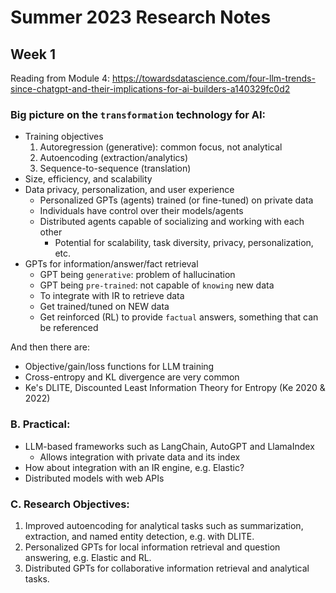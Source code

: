 
# Summer 2023 Research Notes

## Week 1

Reading from Module 4: 
https://towardsdatascience.com/four-llm-trends-since-chatgpt-and-their-implications-for-ai-builders-a140329fc0d2

### Big picture on the `transformation` technology for AI: 

* Training objectives
  1. Autoregression (generative): common focus, not analytical
  2. Autoencoding (extraction/analytics)
  3. Sequence-to-sequence (translation)
* Size, efficiency, and scalability
* Data privacy, personalization, and user experience
  * Personalized GPTs (agents) trained (or fine-tuned) on private data
  * Individuals have control over their models/agents
  * Distributed agents capable of socializing and working with each other
    * Potential for scalability, task diversity, privacy, personalization, etc.
* GPTs for information/answer/fact retrieval
  * GPT being `generative`: problem of hallucination
  * GPT being `pre-trained`: not capable of `knowing` new data
  * To integrate with IR to retrieve data
  * Get trained/tuned on NEW data
  * Get reinforced (RL) to provide `factual` answers, something that can be referenced

And then there are: 
* Objective/gain/loss functions for LLM training
* Cross-entropy and KL divergence are very common
* Ke's DLITE, Discounted Least Information Theory for Entropy (Ke 2020 & 2022)

### B. Practical: 
* LLM-based frameworks such as LangChain, AutoGPT and LlamaIndex
  * Allows integration with private data and its index
* How about integration with an IR engine, e.g. Elastic? 
* Distributed models with web APIs

### C. Research Objectives: 

1. Improved autoencoding for analytical tasks such as summarization, extraction, and named entity detection, e.g. with DLITE. 
1. Personalized GPTs for local information retrieval and question answering, e.g. Elastic and RL. 
2. Distributed GPTs for collaborative information retrieval and analytical tasks. 
